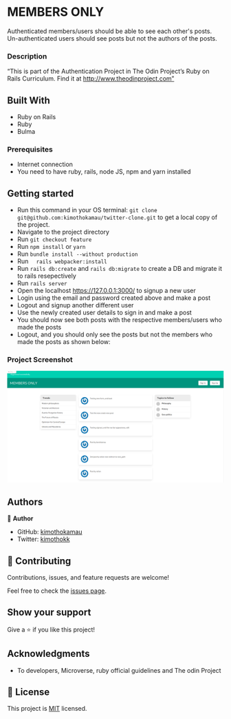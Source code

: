 # MEMBERS ONLY

Authenticated members/users should be able to see each other's posts.
Un-authenticated users should see posts but not the authors of the posts.

### Description

“This is part of the Authentication Project in The Odin Project’s Ruby on Rails Curriculum. Find it at http://www.theodinproject.com”





## Built With

- Ruby on Rails
- Ruby
- Bulma

### Prerequisites

* Internet connection
* You need to have ruby, rails, node JS, npm and yarn installed

## Getting started

- Run this command in your OS terminal: `git clone git@github.com:kimothokamau/twitter-clone.git` to get a local copy of the project.
- Navigate to the project directory
- Run `git checkout feature`
- Run `npm install` or `yarn`
- Run `bundle install --without production`
- Run `  rails webpacker:install`
- Run `rails db:create` and `rails db:migrate` to create a DB and migrate it to rails resepectively
- Run `rails server`
- Open the localhost https://127.0.0.1:3000/ to signup a new user
- Login using the email and password created above and make a post
- Logout and signup another different user
- Use the newly created user details to sign in and make a post
- You should now see both posts with the respective members/users who made the posts
- Logout, and you should only see the posts but not the members who made the posts as shown below:

### Project Screenshot

![screenshot](./app/assets/images/project-screenshot.png)


## Authors

👤 **Author**

- GitHub: [kimothokamau](https://github.com/kimothokamau)
- Twitter: [kimothokk](https://twitter.com/kimothokk)

## 🤝 Contributing

Contributions, issues, and feature requests are welcome!

Feel free to check the [issues page](https://github.com/kimothokamau/members-only/issues).

## Show your support

Give a ⭐️ if you like this project!

## Acknowledgments

- To developers, Microverse, ruby official guidelines and The odin Project

## 📝 License

This project is [MIT](https://es.wikipedia.org/wiki/Licencia_MIT) licensed.
